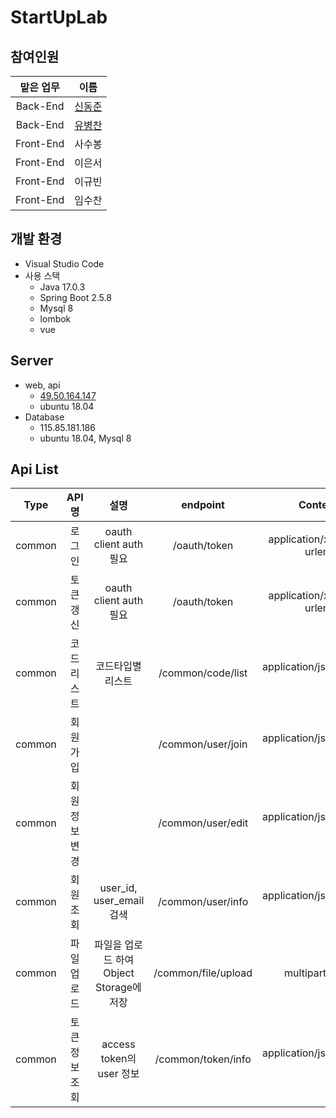 StartUpLab
===================
## 참여인원
|맡은 업무|이름|
|:------:|:---:|
|Back-End|[신동준](https://github.com/dongjun0128)|
|Back-End|[유병찬](https://github.com/SweetDdang)|
|Front-End|사수봉|
|Front-End|이은서|
|Front-End|이규빈|
|Front-End|임수찬|

## 개발 환경
- Visual Studio Code
- 사용 스택
  - Java 17.0.3
  - Spring Boot 2.5.8
  - Mysql 8
  - lombok
  - vue
  
## Server
- web, api
  - [49.50.164.147](http://49.50.164.147)
  - ubuntu 18.04
- Database
  - 115.85.181.186
  - ubuntu 18.04, Mysql 8

## Api List
|Type|API명|설명|endpoint|Content Type|
|:------:|:---:|:------:|:---:|:------:|
|common | 로그인 |	oauth client auth 필요|	/oauth/token|	application/x-www-form-urlencoded|
| common | 토큰갱신 | oauth client auth 필요 | /oauth/token| application/x-www-form-urlencoded|
| common | 코드리스트 | 코드타입별리스트 |/common/code/list | application/json;charset=utf-8|
| common | 회원가입 |  | /common/user/join| application/json;charset=utf-8|
| common | 회원정보 변경 |  | /common/user/edit| application/json;charset=utf-8|
| common | 회원조회 | user_id, user_email 검색 | /common/user/info| application/json;charset=utf-8|
| common | 파일업로드 | 파일을 업로드 하여 Object Storage에 저장 | /common/file/upload| multipart/form-data|
| common | 토큰정보 조회 | access token의 user  정보 | /common/token/info| application/json;charset=utf-8|
